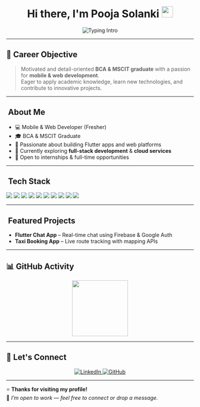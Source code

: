 <!-- Header with Animated Typing Effect -->
<h1 align="center">
  Hi there, I'm Pooja Solanki <img src="https://github.com/DenverCoder1/readme-typing-svg/raw/master/docs/assets/Hi.gif" width="30px"/>
</h1>

<p align="center">
  <img src="https://readme-typing-svg.herokuapp.com?size=24&color=FF69B4&center=true&vCenter=true&lines=Mobile+%26+Web+Developer;Flutter+%7C+Dart+%7C+Firebase;Lifelong+Learner" alt="Typing Intro" />
</p>

---

## 🎯 Career Objective
> Motivated and detail-oriented **BCA & MSCIT graduate** with a passion for **mobile & web development**.  
> Eager to apply academic knowledge, learn new technologies, and contribute to innovative projects.

---

## ​ About Me
- 💻 Mobile & Web Developer (Fresher)  
- 🎓 BCA & MSCIT Graduate  
- 🚀 Passionate about building Flutter apps and web platforms  
- 🌱 Currently exploring **full-stack development** & **cloud services**  
- 🤝 Open to internships & full-time opportunities  

---

## ​ Tech Stack
<p align="left">
  <img src="https://img.shields.io/badge/Flutter-02569B?style=for-the-badge&logo=flutter&logoColor=white" />
  <img src="https://img.shields.io/badge/Dart-0175C2?style=for-the-badge&logo=dart&logoColor=white" />
  <img src="https://img.shields.io/badge/Firebase-FFCA28?style=for-the-badge&logo=firebase&logoColor=black" />
  <img src="https://img.shields.io/badge/Java-ED8B00?style=for-the-badge&logo=java&logoColor=white" />
  <img src="https://img.shields.io/badge/PHP-777BB4?style=for-the-badge&logo=php&logoColor=white" />
  <img src="https://img.shields.io/badge/MySQL-4479A1?style=for-the-badge&logo=mysql&logoColor=white" />
  <img src="https://img.shields.io/badge/HTML5-E34F26?style=for-the-badge&logo=html5&logoColor=white" />
  <img src="https://img.shields.io/badge/CSS3-1572B6?style=for-the-badge&logo=css3&logoColor=white" />
  <img src="https://img.shields.io/badge/JavaScript-F7DF1E?style=for-the-badge&logo=javascript&logoColor=black" />
  <img src="https://img.shields.io/badge/C%20%2F%20C%2B%2B-00599C?style=for-the-badge&logo=c++&logoColor=white" />
</p>

---

## ​ Featured Projects
- **Flutter Chat App** – Real-time chat using Firebase & Google Auth  
- **Taxi Booking App** – Live route tracking with mapping APIs  

---

## 📊 GitHub Activity
<p align="center">
  <img src="https://github-readme-streak-stats.herokuapp.com/?user=PoojaSolanki14&theme=radical" height="150" />
</p>

---

## 💬 Let's Connect
<p align="center">
  <a href="https://www.linkedin.com/in/pooja-solanki-213690233/" target="_blank">
    <img src="https://img.shields.io/badge/LinkedIn-0077B5?style=for-the-badge&logo=linkedin&logoColor=white" alt="LinkedIn"/>
  </a>
  <a href="https://github.com/PoojaSolanki14" target="_blank">
    <img src="https://img.shields.io/badge/GitHub-181717?style=for-the-badge&logo=github&logoColor=white" alt="GitHub"/>
  </a>
</p>

---

⭐ **Thanks for visiting my profile!**  
💼 *I’m open to work — feel free to connect or drop a message.*
